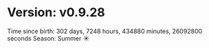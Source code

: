 # Version: v0.9.28
Time since birth: 302 days, 7248 hours, 434880 minutes, 26092800 seconds
Season: Summer ☀️
